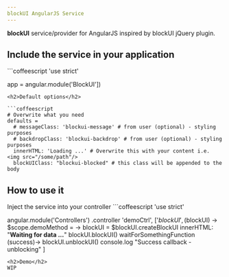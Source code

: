 ```yaml
---
blockUI AngularJS Service
---
```


**blockUI** service/provider for AngularJS inspired by blockUI jQuery plugin.

<h2>Include the service in your application</h2>
```coffeescript
'use strict'

app = angular.module('BlockUI'])
```
<h2>Default options</h2>

```coffeescript
# Overwrite what you need
defaults =
  # messageClass: 'blockui-message' # from user (optional) - styling purposes
  # backdropClass: 'blockui-backdrop' # from user (optional) - styling purposes
  innerHTML: 'Loading ...' # Overwrite this with your content i.e. <img src="/some/path"/>
  blockUIClass: "blockui-blocked" # this class will be appended to the body
```
<h2>How to use it</h2>
Inject the service into your controller
```coffeescript
'use strict'

angular.module('Controllers')
  .controller 'demoCtrl',
    ['$blockUI', ($blockUI) ->
      $scope.demoMethod = ->
        blockUI = $blockUI.createBlockUI
          innerHTML: "<strong>Waiting for data ...</strong>"
        blockUI.blockUI()
        waitForSomethingFunction (success)->
          blockUI.unblockUI()
          console.log "Success callback - unblocking" 
    ]
```
<h2>Demo</h2>
WIP